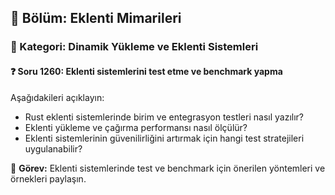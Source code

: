 ## 📘 Bölüm: Eklenti Mimarileri  
### 🔹 Kategori: Dinamik Yükleme ve Eklenti Sistemleri  
#### ❓ Soru 1260: Eklenti sistemlerini test etme ve benchmark yapma

Aşağıdakileri açıklayın:

- Rust eklenti sistemlerinde birim ve entegrasyon testleri nasıl yazılır?
- Eklenti yükleme ve çağırma performansı nasıl ölçülür?
- Eklenti sistemlerinin güvenilirliğini artırmak için hangi test stratejileri uygulanabilir?

🔧 **Görev:** Eklenti sistemlerinde test ve benchmark için önerilen yöntemleri ve örnekleri paylaşın.
